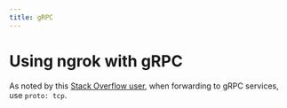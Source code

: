 ```yaml
---
title: gRPC
---
```


# Using ngrok with gRPC

As noted by this [Stack Overflow user](https://stackoverflow.com/a/59555606/7282727), when forwarding to gRPC services, use `proto: tcp`.
